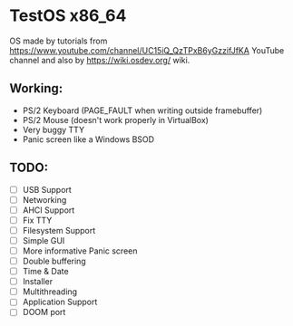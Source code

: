 # TestOS x86_64

OS made by tutorials from https://www.youtube.com/channel/UC15iQ_QzTPxB6yGzzifJfKA YouTube channel and also by https://wiki.osdev.org/ wiki.

## Working:
- PS/2 Keyboard (PAGE_FAULT when writing outside framebuffer)
- PS/2 Mouse (doesn't work properly in VirtualBox)
- Very buggy TTY
- Panic screen like a Windows BSOD

## TODO:
- [ ] USB Support
- [ ] Networking
- [ ] AHCI Support
- [ ] Fix TTY
- [ ] Filesystem Support
- [ ] Simple GUI
- [ ] More informative Panic screen
- [ ] Double buffering
- [ ] Time & Date
- [ ] Installer
- [ ] Multithreading
- [ ] Application Support
- [ ] DOOM port
